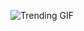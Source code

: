 ![Trending GIF](https://media4.giphy.com/media/v1.Y2lkPThiYjIxNzcyMXFseWozZ3V0d3A1NHQzNWp0Mjh6cnBlZ3Vlbnl1N2wwNTcyMzh5YiZlcD12MV9naWZzX3NlYXJjaCZjdD1n/bGgsc5mWoryfgKBx1u/giphy.gif)
